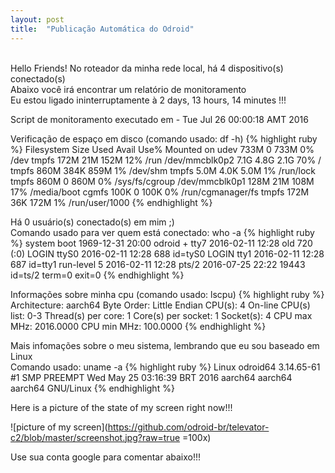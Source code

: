 ```yaml
---
layout: post
title:  "Publicação Automática do Odroid"
---
```

<br />
Hello Friends! No roteador da minha rede local, há 4 dispositivo(s) conectado(s)  <br />
Abaixo você irá encontrar um relatório de monitoramento <br />
Eu estou ligado ininterruptamente à 2 days, 13 hours, 14 minutes !!!

Script de monitoramento executado em - Tue Jul 26 00:00:18 AMT 2016 <br />

Verificação de espaço em disco (comando usado: df -h)
{% highlight ruby %}
Filesystem      Size  Used Avail Use% Mounted on
udev            733M     0  733M   0% /dev
tmpfs           172M   21M  152M  12% /run
/dev/mmcblk0p2  7.1G  4.8G  2.1G  70% /
tmpfs           860M  384K  859M   1% /dev/shm
tmpfs           5.0M  4.0K  5.0M   1% /run/lock
tmpfs           860M     0  860M   0% /sys/fs/cgroup
/dev/mmcblk0p1  128M   21M  108M  17% /media/boot
cgmfs           100K     0  100K   0% /run/cgmanager/fs
tmpfs           172M   36K  172M   1% /run/user/1000
{% endhighlight %}

Há 0 usuário(s) conectado(s) em mim ;) <br />
Comando usado para ver quem está conectado: who -a
{% highlight ruby %}
           system boot  1969-12-31 20:00
odroid   + tty7         2016-02-11 12:28  old          720 (:0)
LOGIN      ttyS0        2016-02-11 12:28               688 id=tyS0
LOGIN      tty1         2016-02-11 12:28               687 id=tty1
           run-level 5  2016-02-11 12:28
           pts/2        2016-07-25 22:22             19443 id=ts/2  term=0 exit=0
{% endhighlight %}

Informações sobre minha cpu (comando usado: lscpu)
{% highlight ruby %}
Architecture:          aarch64
Byte Order:            Little Endian
CPU(s):                4
On-line CPU(s) list:   0-3
Thread(s) per core:    1
Core(s) per socket:    1
Socket(s):             4
CPU max MHz:           2016.0000
CPU min MHz:           100.0000
{% endhighlight %}

Mais infomações sobre o meu sistema, lembrando que eu sou baseado em Linux <br />
Comando usado: uname -a
{% highlight ruby %}
Linux odroid64 3.14.65-61 #1 SMP PREEMPT Wed May 25 03:16:39 BRT 2016 aarch64 aarch64 aarch64 GNU/Linux
{% endhighlight %}

Here is a picture of the state of my screen right now!!!

![picture of my screen](https://github.com/odroid-br/televator-c2/blob/master/screenshot.jpg?raw=true =100x)

Use sua conta google para comentar abaixo!!!
